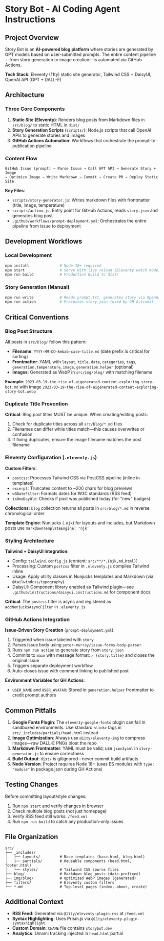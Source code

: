 # Story Bot - AI Coding Agent Instructions

## Project Overview

Story Bot is an **AI-powered blog platform** where stories are generated by GPT models based on user-submitted prompts. The entire content pipeline—from story generation to image creation—is automated via GitHub Actions.

**Tech Stack**: Eleventy (11ty) static site generator, Tailwind CSS + DaisyUI, OpenAI API (GPT + DALL-E)

## Architecture

### Three Core Components

1. **Static Site (Eleventy)**: Renders blog posts from Markdown files in `src/blog/` to static HTML in `dist/`
2. **Story Generation Scripts** (`scripts/`): Node.js scripts that call OpenAI APIs to generate stories and images
3. **GitHub Actions Automation**: Workflows that orchestrate the prompt-to-publication pipeline

### Content Flow

```
GitHub Issue (prompt) → Parse Issue → Call GPT API → Generate Story + Image 
→ Optimize Image → Write Markdown → Commit → Create PR → Deploy Static Site
```

**Key Files**:
- `scripts/story-generator.js`: Writes markdown files with frontmatter (title, image, temperature)
- `scripts/action.js`: Entry point for GitHub Actions, reads `story.json` and generates blog post
- `.github/workflows/prompt-deployment.yml`: Orchestrates the entire pipeline from issue to deployment

## Development Workflows

### Local Development
```bash
npm install              # Node 18+ required
npm start                # Serve with live reload (Eleventy watch mode)
npm run build            # Production build to dist/
```

### Story Generation (Manual)
```bash
npm run write            # Reads prompt.txt, generates story via OpenAI
npm run action           # Processes story.json (used by GH Actions)
```

## Critical Conventions

### Blog Post Structure
All posts in `src/blog/` follow this pattern:
- **Filename**: `YYYY-MM-DD-kebab-case-title.md` (date prefix is critical for sorting)
- **Frontmatter**: YAML with `layout`, `title`, `date`, `categories`, `tags`, `generation.temperature`, `image`, `generation.helper` (optional)
- **Images**: Generated as WebP in `src/img/blog/` with matching filename

**Example**: `2023-03-19-the-rise-of-aigenerated-content-exploring-story-bot.md` with image `2023-03-19-the-rise-of-aigenerated-content-exploring-story-bot.webp`

### Duplicate Title Prevention
**Critical**: Blog post titles MUST be unique. When creating/editing posts:
1. Check for duplicate titles across all `src/blog/*.md` files
2. Filenames can differ while titles match—this causes overwrites or confusion
3. If fixing duplicates, ensure the image filename matches the post filename

### Eleventy Configuration (`.eleventy.js`)

**Custom Filters**:
- `postcss`: Processes Tailwind CSS via PostCSS pipeline (inline in templates)
- `excerpt`: Truncates content to ~200 chars for blog previews
- `w3DateFilter`: Formats dates for W3C standards (RSS feed)
- `isOneDayOld`: Checks if post was published today (for "new" badges)

**Collections**: `blog` collection returns all posts in `src/blog/*.md` in reverse chronological order

**Template Engine**: Nunjucks (`.njk`) for layouts and includes, but Markdown posts use `markdownTemplateEngine: 'njk'`

### Styling Architecture

**Tailwind + DaisyUI Integration**:
- Config: `tailwind.config.js` (content: `src/**/*.{njk,md,html}`)
- Processing: Custom `postcss` filter in `.eleventy.js` compiles Tailwind inline
- Usage: Apply utility classes in Nunjucks templates and Markdown (via `@tailwindcss/typography`)
- DaisyUI: Component library enabled as Tailwind plugin—see `.github/instructions/daisyui.instructions.md` for component docs

**Critical**: The `postcss` filter is async and registered as `addNunjucksAsyncFilter` in `.eleventy.js`

### GitHub Actions Integration

**Issue-Driven Story Creation** (`prompt-deployment.yml`):
1. Triggered when issue labeled with `story`
2. Parses issue body using `peter-murray/issue-forms-body-parser`
3. Runs `npm run action` to generate story from `story.json`
4. Commits to `main` with message format: `✍️ {story.title}` and closes the original issue
5. Triggers separate deployment workflow
6. Auto-closes issue with comment linking to published post

**Environment Variables for GH Actions**:
- `USER_NAME` and `USER_AVATAR`: Stored in `generation.helper` frontmatter to credit prompt authors

## Common Pitfalls

1. **Google Fonts Plugin**: The `eleventy-google-fonts` plugin can fail in sandboxed environments. Use standard `<link>` tags in `src/_includes/partials/head.html` instead
2. **Image Optimization**: Always use `@11ty/eleventy-img` to compress images—raw DALL-E PNGs bloat the repo
3. **Markdown Frontmatter**: YAML must be valid; use `json2yaml` in `story-generator.js` to ensure correctness
4. **Build Output**: `dist/` is gitignored—never commit build artifacts
5. **Node Version**: Project requires Node 18+ (uses ES modules with `type: "module"` in package.json during GH Actions)

## Testing Changes

Before committing layout/style changes:
1. Run `npm start` and verify changes in browser
2. Check multiple blog posts (not just homepage)
3. Verify RSS feed still works: `/feed.xml`
4. Run `npm run build` to catch any production-only issues

## File Organization

```
src/
├── _includes/
│   ├── layouts/         # Base templates (base.html, blog.html)
│   ├── partials/        # Reusable components (head.html, footer.html)
│   └── styles/          # Tailwind CSS source files
├── blog/                # Markdown blog posts (date-prefixed)
├── img/blog/            # Optimized WebP images (generated)
├── filters/             # Eleventy custom filters
└── *.md                 # Top-level pages (index, about, create)
```

## Additional Context

- **RSS Feed**: Generated via `@11ty/eleventy-plugin-rss` at `/feed.xml`
- **Syntax Highlighting**: Uses Prism.js via `@11ty/eleventy-plugin-syntaxhighlight`
- **Custom Domain**: `CNAME` file contains `storybot.dev`
- **Analytics**: Umami tracking injected in `head.html` partial
